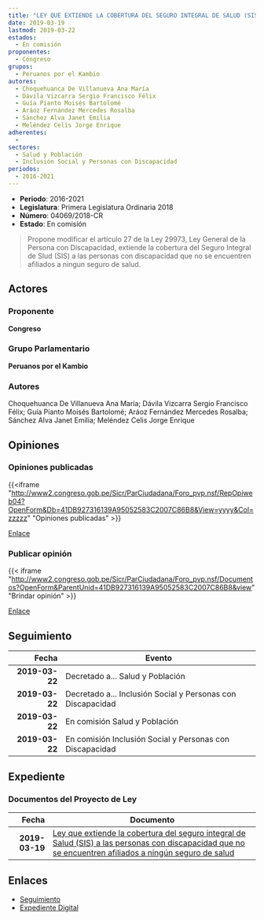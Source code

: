 ```yaml
---
title: "LEY QUE EXTIENDE LA COBERTURA DEL SEGURO INTEGRAL DE SALUD (SIS) A LAS PERSONAS CON DISCAPACIDAD QUE NO SE ENCUENTREN AFILIADOS A NINGÚN SEGURO DE SALUD"
date: 2019-03-19
lastmod: 2019-03-22
estados: 
  - En comisión
proponentes: 
  - Congreso
grupos: 
  - Peruanos por el Kambio
autores: 
  - Choquehuanca De Villanueva Ana María
  - Dávila Vizcarra Sergio Francisco Félix
  - Guía Pianto Moisés Bartolomé
  - Aráoz Fernández Mercedes Rosalba
  - Sánchez Alva Janet Emilia
  - Meléndez Celis Jorge Enrique
adherentes: 
  - 
sectores: 
  - Salud y Población
  - Inclusión Social y Personas con Discapacidad
periodos: 
  - 2016-2021
---
```


- **Periodo**: 2016-2021
- **Legislatura**: Primera Legislatura Ordinaria 2018
- **Número**: 04069/2018-CR
- **Estado**: En comisión

> Propone modificar el artículo 27 de la Ley 29973, Ley General de la Persona con Discapacidad, extiende la cobertura del Seguro Integral de Slud (SIS) a las personas con discapacidad que no se encuentren afiliados a ningun seguro de salud.


## Actores

### Proponente

**Congreso**

### Grupo Parlamentario

**Peruanos por el Kambio**

### Autores

Choquehuanca De Villanueva Ana María; Dávila Vizcarra Sergio Francisco Félix; Guía Pianto Moisés Bartolomé; Aráoz Fernández Mercedes Rosalba; Sánchez Alva Janet Emilia; Meléndez Celis Jorge Enrique


## Opiniones

### Opiniones publicadas

{{<iframe "http://www2.congreso.gob.pe/Sicr/ParCiudadana/Foro_pvp.nsf/RepOpiweb04?OpenForm&Db=41DB927316139A95052583C2007C86B8&View=yyyy&Col=zzzzz" "Opiniones publicadas" >}}

[Enlace](http://www2.congreso.gob.pe/Sicr/ParCiudadana/Foro_pvp.nsf/RepOpiweb04?OpenForm&Db=41DB927316139A95052583C2007C86B8&View=yyyy&Col=zzzzz)
### Publicar opinión

{{< iframe "http://www2.congreso.gob.pe/Sicr/ParCiudadana/Foro_pvp.nsf/Documentos?OpenForm&ParentUnid=41DB927316139A95052583C2007C86B8&view" "Brindar opinión" >}}

[Enlace](http://www2.congreso.gob.pe/Sicr/ParCiudadana/Foro_pvp.nsf/Documentos?OpenForm&ParentUnid=41DB927316139A95052583C2007C86B8&view)

## Seguimiento

| Fecha | Evento |
|------:|--------|
| **2019-03-22** | Decretado a... Salud y Población|
| **2019-03-22** | Decretado a... Inclusión Social y Personas con Discapacidad|
| **2019-03-22** | En comisión Salud y Población|
| **2019-03-22** | En comisión Inclusión Social y Personas con Discapacidad|


## Expediente


### Documentos del Proyecto de Ley

| Fecha | Documento |
|------:|--------|
| **2019-03-19** | [Ley que extiende la cobertura del seguro integral de Salud (SIS) a las personas con discapacidad que no se encuentren afiliados a ningún seguro de salud](http://www.leyes.congreso.gob.pe/Documentos/2016_2021/Proyectos_de_Ley_y_de_Resoluciones_Legislativas/PL0403620190314.pdf) |

## Enlaces 

- [Seguimiento](http://www2.congreso.gob.pe/Sicr/TraDocEstProc/CLProLey2016.nsf/f7fff46988ca05b1052578e100829cc7/60aaf3af07dccf6d052583c20077aa2d?OpenDocument)
- [Expediente Digital](http://www2.congreso.gob.pe/Sicr/TraDocEstProc/CLProLey2016.nsf/f7fff46988ca05b1052578e100829cc7/60aaf3af07dccf6d052583c20077aa2d?OpenDocument&Click=05257FB7005EB655.eb71d0cf91d8294e05256cdf006b5706/$Body/0.1C6C)
